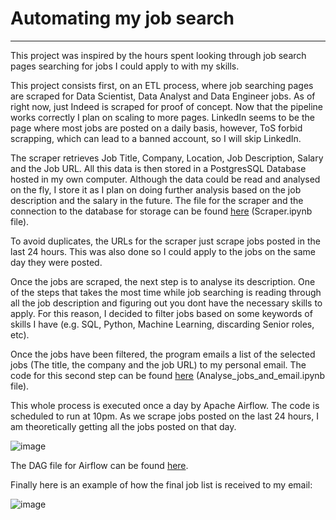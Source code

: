 # Automating my job search
---

This project was inspired by the hours spent looking through job search pages searching for jobs I could apply to with my skills.

This project consists first, on an ETL process, where job searching pages are scraped for Data Scientist, Data Analyst and Data Engineer jobs. 
As of right now, just Indeed is scraped for proof of concept.  Now that the pipeline works correctly I plan on scaling to more pages.  LinkedIn seems to be the page where most jobs are posted on a daily basis, however, ToS forbid scrapping, which can lead to a banned account, so I will skip LinkedIn.

The scraper retrieves Job Title, Company, Location, Job Description, Salary and the Job URL.  All this data is then stored in a PostgresSQL Database hosted in my own computer.  Although the data could be read and analysed on the fly, I store it as I plan on doing further analysis based on the job description and the salary in the future. The file for the scraper and the connection to the database for storage can be found [here](https://github.com/adrianoarenas/portfolio/blob/main/job_search/Scraper.ipynb) (Scraper.ipynb file).

To avoid duplicates, the URLs for the scraper just scrape jobs posted in the last 24 hours.  This was also done so I could apply to the jobs on the same day they were posted.

Once the jobs are scraped, the next step is to analyse its description.  One of the steps that takes the most time while job searching is reading through all the job description and figuring out you dont have the necessary skills to apply.  For this reason, I decided to filter jobs based on some keywords of skills I have (e.g. SQL, Python, Machine Learning, discarding Senior roles, etc).

Once the jobs have been filtered, the program emails a list of the selected jobs (The title, the company and the job URL) to my personal email. The code for this second step can be found [here](https://github.com/adrianoarenas/portfolio/blob/main/job_search/Analyse_jobs_and_email.ipynb) (Analyse_jobs_and_email.ipynb file).

This whole process is executed once a day by Apache Airflow.  The code is scheduled to run at 10pm.  As we scrape jobs posted on the last 24 hours, I am theoretically getting all the jobs posted on that day.

![image](https://user-images.githubusercontent.com/24966827/118402672-d5814080-b662-11eb-949a-c2fe1689556c.png)

The DAG file for Airflow can be found [here](https://github.com/adrianoarenas/portfolio/blob/main/job_search/job_search_DAG.py).

Finally here is an example of how the final job list is received to my email:

![image](https://user-images.githubusercontent.com/24966827/118402743-28f38e80-b663-11eb-9463-ffaa87e693be.png)
